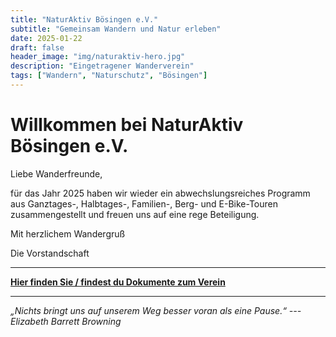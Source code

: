 ```yaml
---
title: "NaturAktiv Bösingen e.V."
subtitle: "Gemeinsam Wandern und Natur erleben"
date: 2025-01-22
draft: false
header_image: "img/naturaktiv-hero.jpg"
description: "Eingetragener Wanderverein"
tags: ["Wandern", "Naturschutz", "Bösingen"]
---
```


# Willkommen bei NaturAktiv Bösingen e.V.


Liebe Wanderfreunde,

für das Jahr 2025 haben wir wieder ein abwechslungsreiches Programm aus Ganztages-, Halbtages-, Familien-, Berg- und E-Bike-Touren zusammengestellt und freuen uns auf eine rege Beteiligung.

Mit herzlichem Wandergruß

Die Vorstandschaft

---

**[Hier finden Sie / findest du Dokumente zum Verein](/dokumente/)**

---

*„Nichts bringt uns auf unserem Weg besser voran als eine Pause.“ --- Elizabeth Barrett Browning*
